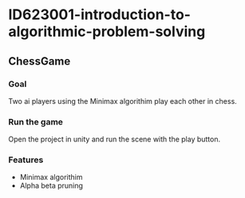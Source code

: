 # ID623001-introduction-to-algorithmic-problem-solving
## ChessGame

### Goal
Two ai players using the Minimax algorithim play each other in chess.

### Run the game
Open the project in unity and run the scene with the play button.

### Features
- Minimax algorithim
- Alpha beta pruning
